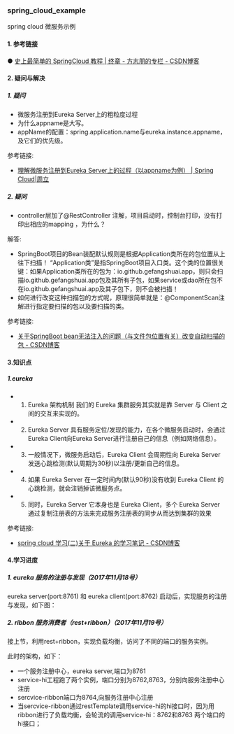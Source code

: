 ### spring_cloud_example
spring cloud 微服务示例


#### 1. 参考链接
  ● [史上最简单的 SpringCloud 教程 | 终章 - 方志朋的专栏 - CSDN博客](http://blog.csdn.net/forezp/article/details/70148833)

#### 2. 疑问与解决
##### 1. 疑问

* 微服务注册到Eureka Server上的粗粒度过程
* 为什么appname是大写。
* appName的配置：spring.application.name与eureka.instance.appname，及它们的优先级。

参考链接:
* [理解微服务注册到Eureka Server上的过程（以appname为例） | Spring Cloud|周立](http://www.itmuch.com/spring-cloud-code-read/spring-cloud-code-read-eureka-registry-appname/)

##### 2. 疑问
* controller层加了@RestController 注解，项目启动时，控制台打印，没有打印出相应的mapping ，为什么？

解答:
* SpringBoot项目的Bean装配默认规则是根据Application类所在的包位置从上往下扫描！ “Application类”是指SpringBoot项目入口类。这个类的位置很关键：如果Application类所在的包为：io.github.gefangshuai.app，则只会扫描io.github.gefangshuai.app包及其所有子包，如果service或dao所在包不在io.github.gefangshuai.app及其子包下，则不会被扫描！
* 如何进行改变这种扫描包的方式呢，原理很简单就是：@ComponentScan注解进行指定要扫描的包以及要扫描的类。

参考链接:
* [关于SpringBoot bean无法注入的问题（与文件包位置有关）改变自动扫描的包 - CSDN博客](http://www.itmuch.com/spring-cloud-code-read/spring-cloud-code-read-eureka-registry-appname/)


#### 3.知识点
##### 1.eureka
* 1. Eureka 架构机制 
我们的 Eureka 集群服务其实就是靠 Server 与 Client 之间的交互来实现的。 
* 2. Eureka Server 具有服务定位/发现的能力，在各个微服务启动时，会通过Eureka Client向Eureka Server进行注册自己的信息（例如网络信息）。 
* 3. 一般情况下，微服务启动后，Eureka Client 会周期性向 Eureka Server 发送心跳检测(默认周期为30秒)以注册/更新自己的信息。 
* 4. 如果 Eureka Server 在一定时间内(默认90秒)没有收到 Eureka Client 的心跳检测，就会注销掉该微服务点。 
* 5. 同时，Eureka Server 它本身也是 Eureka Client，多个 Eureka Server 通过复制注册表的方法来完成服务注册表的同步从而达到集群的效果

参考链接:
* [spring cloud 学习(二)关于 Eureka 的学习笔记 - CSDN博客](http://blog.csdn.net/u011244202/article/details/54985077?utm_source=itdadao&utm_medium=referral)

#### 4.学习进度
##### 1. eureka 服务的注册与发现（2017年11月18号）
eureka server(port:8761) 和 eureka client(port:8762) 启动后，实现服务的注册与发现，如下图：



##### 2. ribbon 服务消费者（rest+ribbon）（2017年11月19号）
接上节，利用rest+ribbon，实现负载均衡，访问了不同的端口的服务实例。

此时的架构，如下：

* 一个服务注册中心，eureka server,端口为8761
* service-hi工程跑了两个实例，端口分别为8762,8763，分别向服务注册中心注册
* sercvice-ribbon端口为8764,向服务注册中心注册
* 当sercvice-ribbon通过restTemplate调用service-hi的hi接口时，因为用ribbon进行了负载均衡，会轮流的调用service-hi：8762和8763 两个端口的hi接口；